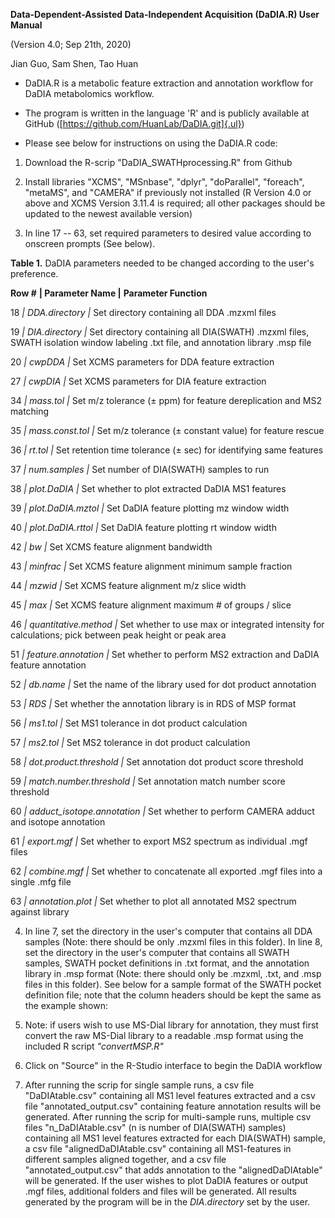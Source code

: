 **Data-Dependent-Assisted Data-Independent Acquisition (DaDIA.R) User
Manual**

(Version 4.0; Sep 21th, 2020)

Jian Guo, Sam Shen, Tao Huan

-   DaDIA.R is a metabolic feature extraction and annotation workflow
    for DaDIA metabolomics workflow.

-   The program is written in the language 'R' and is publicly available
    at GitHub ([https://github.com/HuanLab/DaDIA.git]{.ul})

-   Please see below for instructions on using the DaDIA.R code:

1)  Download the R-scrip "DaDIA_SWATHprocessing.R" from Github

2)  Install libraries "XCMS", "MSnbase", "dplyr", "doParallel",
    "foreach", "metaMS", and "CAMERA" if previously not installed (R
    Version 4.0 or above and XCMS Version 3.11.4 is required; all other
    packages should be updated to the newest available version)

3)  In line 17 -- 63, set required parameters to desired value according
    to onscreen prompts (See below).

**Table 1.** DaDIA parameters needed to be changed according to the
user\'s preference.

  **Row \#**   **| Parameter Name |**            **Parameter Function**
  
  18           *| DDA.directory |*               Set directory containing all DDA .mzxml files
  
  19           *| DIA.directory |*               Set directory containing all DIA(SWATH) .mzxml files, SWATH isolation window labeling .txt file, and annotation library .msp file
  
  20           *| cwpDDA |*                      Set XCMS parameters for DDA feature extraction
  
  27           *| cwpDIA |*                      Set XCMS parameters for DIA feature extraction
  
  34           *| mass.tol |*                    Set m/z tolerance (± ppm) for feature dereplication and MS2 matching
  
  35           *| mass.const.tol |*              Set m/z tolerance (± constant value) for feature rescue
  
  36           *| rt.tol |*                      Set retention time tolerance (± sec) for identifying same features
  
  37           *| num.samples |*                 Set number of DIA(SWATH) samples to run
  
  38           *| plot.DaDIA |*                  Set whether to plot extracted DaDIA MS1 features
  
  39           *| plot.DaDIA.mztol |*            Set DaDIA feature plotting mz window width
  
  40           *| plot.DaDIA.rttol |*            Set DaDIA feature plotting rt window width
  
  42           *| bw |*                          Set XCMS feature alignment bandwidth
  
  43           *| minfrac |*                     Set XCMS feature alignment minimum sample fraction
  
  44           *| mzwid |*                       Set XCMS feature alignment m/z slice width
  
  45           *| max |*                         Set XCMS feature alignment maximum \# of groups / slice
  
  46           *| quantitative.method |*         Set whether to use max or integrated intensity for calculations; pick between peak height or peak area
  
  51           *| feature.annotation |*          Set whether to perform MS2 extraction and DaDIA feature annotation
  
  52           *| db.name |*                     Set the name of the library used for dot product annotation
  
  53           *| RDS |*                         Set whether the annotation library is in RDS of MSP format
  
  56           *| ms1.tol |*                     Set MS1 tolerance in dot product calculation
  
  57           *| ms2.tol |*                     Set MS2 tolerance in dot product calculation
  
  58           *| dot.product.threshold |*       Set annotation dot product score threshold
  
  59           *| match.number.threshold |*      Set annotation match number score threshold
  
  60           *| adduct_isotope.annotation |*   Set whether to perform CAMERA adduct and isotope annotation
  
  61           *| export.mgf |*                  Set whether to export MS2 spectrum as individual .mgf files
  
  62           *| combine.mgf |*                 Set whether to concatenate all exported .mgf files into a single .mfg file
  
  63           *| annotation.plot |*             Set whether to plot all annotated MS2 spectrum against library
  

4)  In line 7, set the directory in the user's computer that contains
    all DDA samples (Note: there should be only .mzxml files in this
    folder). In line 8, set the directory in the user's computer that
    contains all SWATH samples, SWATH pocket definitions in .txt format,
    and the annotation library in .msp format (Note: there should only
    be .mzxml, .txt, and .msp files in this folder). See below for a
    sample format of the SWATH pocket definition file; note that the
    column headers should be kept the same as the example shown:

5)  Note: if users wish to use MS-Dial library for annotation, they must
    first convert the raw MS-Dial library to a readable .msp format
    using the included R script *"convertMSP.R"*

6)  Click on "Source" in the R-Studio interface to begin the DaDIA
    workflow

7)  After running the scrip for single sample runs, a csv file
    "DaDIAtable.csv" containing all MS1 level features extracted and a
    csv file "annotated_output.csv" containing feature annotation
    results will be generated. After running the scrip for multi-sample
    runs, multiple csv files "n_DaDIAtable.csv" (n is number of
    DIA(SWATH) samples) containing all MS1 level features extracted for
    each DIA(SWATH) sample, a csv file "alignedDaDIAtable.csv"
    containing all MS1-features in different samples aligned together,
    and a csv file "annotated_output.csv" that adds annotation to the
    "alignedDaDIAtable" will be generated. If the user wishes to plot
    DaDIA features or output .mgf files, additional folders and files
    will be generated. All results generated by the program will be in
    the *DIA.directory* set by the user.
